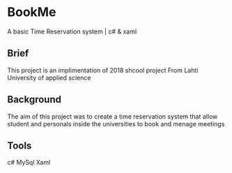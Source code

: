# BookMe
A basic Time Reservation system  | c# &amp; xaml 

## Brief 
This project is an implimentation of 2018 shcool project From Lahti University of applied science 

## Background 
The aim of this project was to create a time reservation system that allow student and personals inside the universities to book and menage 
meetings 

## Tools 
c#
MySql 
Xaml 
